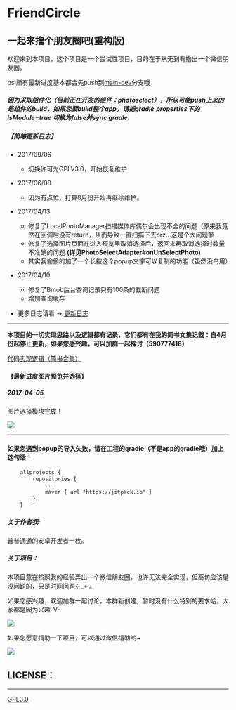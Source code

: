 # FriendCircle
## 一起来撸个朋友圈吧(重构版)

欢迎来到本项目，这个项目是一个尝试性项目，目的在于从无到有撸出一个微信朋友圈。</br>

ps:所有最新进度基本都会先push到[main-dev](https://github.com/razerdp/FriendCircle/tree/main-dev)分支哦

##### 因为采取组件化（目前正在开发的组件：photoselect），所以可能push上来的是组件的build，如果您要build整个app，请把gradle.properties下的  isModule=true 切换为false并sync gradle

##### 【简略更新日志】
 - 2017/09/06
    + 切换许可为GPLV3.0，开始恢复维护

 - 2017/06/08
    +  因为有点忙，打算8月份开始再继续维护。

 - 2017/04/13
    + 修复了LocalPhotoManager扫描媒体库偶尔会出现不全的问题（原来我竟然在回调后没有return，从而导致一直扫描下去orz...这是个大问题额
    + 修复了选择图片页面在进入预览里取消选择后，返回来再取消选择时数量不准确的问题 **(详见PhotoSelectAdapter#onUnSelectPhoto)**
    + 其实我偷偷的加了一个长按这个popup文字可以复制的功能（虽然没鸟用）

 - 2017/04/10
    + 修复了Bmob后台查询记录只有100条的截断问题
    + 增加查询缓存
    
 - 更多日志请看 → [更新日志](https://github.com/razerdp/FriendCircle/blob/master/UPDATE_LOG.md)

---

**本项目的一切实现思路以及逻辑都有记录，它们都有在我的简书文集记载：自4月份起停止更新，如果您感兴趣，可以加群一起探讨（590777418）**

[代码实现逻辑（简书合集）](http://www.jianshu.com/notebooks/3224048/latest)


#### 【最新进度图片预览并选择】
##### 2017-04-05

图片选择模块完成！

![](https://github.com/razerdp/FriendCirclePreview/blob/master/img/2017_04_05photo_select.gif)

***

#### 如果您遇到popup的导入失败，请在工程的gradle（不是app的gradle哦）加上这句话：

```xml
	allprojects {
		repositories {
			...
			maven { url "https://jitpack.io" }
		}
	}
```


##### 关于作者我:
普普通通的安卓开发者一枚。

##### 关于项目：
本项目意在按照我的经验弄出一个微信朋友圈，也许无法完全实现，但高仿应该是没问题的，只是时间问题←_←。

如果您感兴趣，欢迎加群一起讨论，本群新创建，暂时没有什么特别的要求哈，大家都是因为兴趣-V-

![](https://github.com/razerdp/FriendCircle/blob/main-dev/qqgroup.png)



如果您愿意捐助一下项目，可以通过微信捐助哟~

![](https://github.com/razerdp/FriendCircle/blob/main-dev/wechat.jpg)



## LICENSE：
***
[GPL3.0](https://github.com/razerdp/FriendCircle/blob/master/LICENSE)
